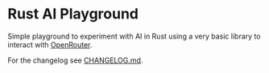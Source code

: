 # Rust AI Playground
Simple playground to experiment with AI in Rust using a very basic library to interact with [OpenRouter](https://openrouter.ai).

For the changelog see [CHANGELOG.md](CHANGELOG.md).